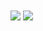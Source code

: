 <a>
<img
  align="center"
  src="https://github-readme-stats.vercel.app/api/?username=proallone&theme=one_dark_pro&show_icons=true"
/>
</a>
<a>
  <img
  align="center"
  src="[https://github-readme-stats.vercel.app/api/?username=proallone&theme=one_dark_pro&show_icons=true](https://github-readme-stats.vercel.app/api/top-langs/?username=proallone&layout=donut&theme=one_dark_pro)"
/>
</a>
<!-- [![Top Langs](https://github-readme-stats.vercel.app/api/top-langs/?username=proallone&layout=donut&theme=one_dark_pro)](https://github.com/anuraghazra/github-readme-stats) -->
<!--
**Proallone/proallone** is a ✨ _special_ ✨ repository because its `README.md` (this file) appears on your GitHub profile.

Here are some ideas to get you started:

- 🔭 I’m currently working on ...
- 🌱 I’m currently learning ...
- 👯 I’m looking to collaborate on ...
- 🤔 I’m looking for help with ...
- 💬 Ask me about ...
- 📫 How to reach me: ...
- 😄 Pronouns: ...
- ⚡ Fun fact: ...
-->
